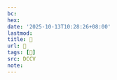 ```yaml
---
bc:
hex:
date: '2025-10-13T10:28:26+08:00'
lastmod:
title: 􅓩
url: 􅓩
tags: [𩱄]
src: DCCV
note:
---
```

